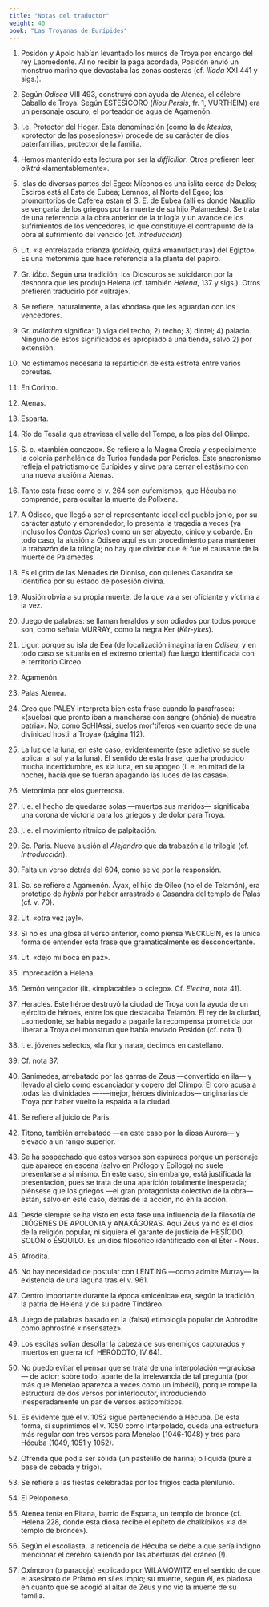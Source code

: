 ```yaml
---
title: "Notas del traductor"
weight: 40
book: "Las Troyanas de Eurípides"
---
```

1. Posidón y Apolo habían levantado los muros de Troya por encargo del rey Laomedonte. Al no recibir la paga acordada, Posidón envió un monstruo marino que devastaba las zonas costeras (cf. <em>Ilíada</em> XXI 441 y sigs.).

2. Según <em>Odisea</em> VIII 493, construyó con ayuda de Atenea, el célebre Caballo de Troya. Según ESTESÍCORO (<em>Iliou Persis</em>, fr. 1, VÜRTHEIM) era un personaje oscuro, el porteador de agua de Agamenón.

3. I.e. Protector del Hogar. Esta denominación (como la de <em>ktesios</em>, «protector de las posesiones») procede de su carácter de dios paterfamilias, protector de la familia.

4. Hemos mantenido esta lectura por ser la <em>difficilior</em>. Otros prefieren leer <em>oiktrá</em> «lamentablemente».

5. Islas de diversas partes del Egeo: Míconos es una islita cerca de Delos; Esciros está al Este de Eubea; Lemnos, al Norte del Egeo; los promontorios de Caferea están el S. E. de Eubea (allí es donde Nauplio se vengaría de los griegos por la muerte de su hijo Palamedes). Se trata de una referencia a la obra anterior de la trilogía y un avance de los sufrimientos de los vencedores, lo que constituye el contrapunto de la obra al sufrimiento del vencido (cf. <em>Introducción</em>).

6. Lit. «la entrelazada crianza (<em>paideía</em>, quizá «manufactura») del Egipto». Es una metonimia que hace referencia a la planta del papiro.

7. Gr. <em>lṓba</em>. Según una tradición, los Dioscuros se suicidaron por la deshonra que les produjo Helena (cf. también <em>Helena</em>, 137 y sigs.). Otros prefieren traducirlo por «ultraje».

8. Se refiere, naturalmente, a las «bodas» que les aguardan con los vencedores.

9. Gr. <em>mélathra</em> significa: 1) viga del techo; 2) techo; 3) dintel; 4) palacio. Ninguno de estos significados es apropiado a una tienda, salvo 2) por extensión.

10. No estimamos necesaria la repartición de esta estrofa
entre varios coreutas.

11. En Corinto.

12. Atenas.

13. Esparta.

14. Río de Tesalia que atraviesa el valle del Tempe, a los pies del Olimpo.

15. S. c. «también conozco». Se refiere a la Magna Grecia y especialmente la colonia panhelénica de Turios fundada por Pericles. Este anacronismo refleja el patriotismo de Eurípides y sirve para cerrar el estásimo con una nueva alusión a Atenas.

16. Tanto esta frase como el v. 264 son eufemismos, que Hécuba no comprende, para ocultar la muerte de Políxena.

17. A Odiseo, que llegó a ser el representante ideal del pueblo jonio, por su carácter astuto y emprendedor, lo presenta la tragedia a veces (ya incluso los <em>Cantos Ciprios</em>) como un ser abyecto, cínico y cobarde. En todo caso, la alusión a Odiseo aquí es un procedimiento para mantener la trabazón de la trilogía; no hay que olvidar que él fue el causante de la muerte de Palamedes.

18. Es el grito de las Ménades de Dioniso, con quienes Casandra se identifica por su estado de posesión divina.

19. Alusión obvia a su propia muerte, de la que va a ser oficiante y víctima a la vez.

20. Juego de palabras: se llaman heraldos y son odiados por todos porque son, como señala MURRAY, como la negra Ker (<em>Kěr-ykes</em>).

21. Ligur, porque su isla de Eea (de localización imaginaria en <em>Odisea</em>, y en todo caso se situaría en el extremo oriental) fue luego identificada con el territorio Circeo.

22. Agamenón.

23. Palas Atenea.

24. Creo que PALEY interpreta bien esta frase cuando la parafrasea: «(suelos) que pronto iban a mancharse con sangre (phónia) de nuestra patria». No, como ScHIAssi, suelos mor'tíferos «en cuanto sede de una divinidad hostil a Troya» (página 112).

25. La luz de la luna, en este caso, evidentemente (este adjetivo se suele aplicar al sol y a la luna). El sentido de esta frase, que ha producido mucha incertidumbre, es «la luna, en su apogeo (i. e. en mitad de la noche), hacía que se fueran apagando las luces de las casas».

26. Metonimia por «los guerreros».

27. I. e. el hecho de quedarse solas —muertos sus maridos— significaba una corona de victoria para los griegos y de dolor para Troya.

28. Į. e. el movimiento rítmico de palpitación.

29. Sc. Paris. Nueva alusión al <em>Alejandro</em> que da trabazón a la trilogía (cf. <em>Introducción</em>).

30. Falta un verso detrás del 604, como se ve por la responsión.

31. Sc. se refiere a Agamenón. Áyax, el hijo de Oileo (no el de Telamón), era prototipo de <em>hýbris</em> por haber arrastrado a Casandra del templo de Palas (cf. v. 70).

32. Lit. «otra vez ¡ay!».

33. Si no es una glosa al verso anterior, como piensa WECKLEIN, es la única forma de entender esta frase que gramaticalmente es desconcertante.

34. Lit. «dejo mi boca en paz».

35. Imprecación a Helena.

36. Demón vengador (lit. «implacable» o «ciego». Cf. <em>Electra</em>, nota 41).

37. Heracles. Este héroe destruyó la ciudad de Troya con la ayuda de un ejército de héroes, entre los que destacaba Telamón. El rey de la ciudad, Laomedonte, se había negado a pagarle la recompensa prometida por liberar a Troya del monstruo que había enviado Posidón (cf. nota 1).

37. I. e. jóvenes selectos, «la flor y nata», decimos en castellano.

39. Cf. nota 37.

40. Ganimedes, arrebatado por las garras de Zeus —convertido en ila— y llevado al cielo como escanciador y copero del Olimpo. El coro acusa a todas las divinidades —-—mejor, héroes divinizados— originarias de Troya por haber vuelto la espalda a la ciudad.

41. Se refiere al juicio de Paris.

42. Titono, también arrebatado —en este caso por la diosa Aurora— y elevado a un rango superior.

43. Se ha sospechado que estos versos son espúreos porque un personaje que aparece en escena (salvo en Prólogo y Epílogo) no suele presentarse a sí mismo. En este caso, sin embargo, está justificada la presentación, pues se trata de una aparición totalmente inesperada; piénsese que los griegos —el gran protagonista colectivo de la obra— están, salvo en este caso, detrás de la acción, no en la acción.

44. Desde siempre se ha visto en esta fase una influencia de la filosofía de DIÓGENES DE APOLONIA y ANAXÁGORAS. Aquí Zeus ya no es el dios de la religión popular, ni siquiera el garante de justicia de HESÍODO, SOLÓN o ÉSQUILO. Es un dios filosófico identificado con el Éter - Nous.

45. Afrodita.

46. No hay necesidad de postular con LENTING —como admite Murray— la existencia de una laguna tras el v. 961.

47. Centro importante durante la época «micénica» era, según la tradición, la patria de Helena y de su padre Tindáreo.

48. Juego de palabras basado en la (falsa) etimología popular de Aphrodite como aphrosfné «insensatez».

49. Los escitas solían desollar la cabeza de sus enemigos capturados y muertos en guerra (cf. HERÓDOTO, IV 64).

50. No puedo evitar el pensar que se trata de una interpolación —graciosa— de actor; sobre todo, aparte de la irrelevancia de tal pregunta (por más que Menelao aparezca a veces como un imbécil), porque rompe la estructura de dos versos por interlocutor, introduciendo inesperadamente un par de versos esticomíticos.

51. Es evidente que el v. 1052 sigue perteneciendo a Hécuba. De esta forma, si suprimimos el v. 1050 como interpolado, queda una estructura más regular con tres versos para Menelao (1046-1048) y tres para Hécuba (1049, 1051 y 1052).

52. Ofrenda que podía ser sólida (un pastelillo de harina) o líquida (puré a base de cebada y trigo).

53. Se refiere a las fiestas celebradas por los frigios cada plenilunio.

54. El Peloponeso.

55. Atenea tenía en Pitana, barrio de Esparta, un templo de bronce (cf. Helena 228, donde esta diosa recibe el epíteto de chalkíoikos «la del templo de bronce»).

56. Según el escoliasta, la reticencia de Hécuba se debe a que sería indigno mencionar el cerebro saliendo por las aberturas del cráneo (!).

56. Oxímoron (o paradoja) explicado por WILAMOWITZ en el sentido de que el asesinato de Príamo en sí es impío; su muerte, según él, es piadosa en cuanto que se acogió al altar de Zeus y no vio la muerte de su familia.

<!-- ḕ ḗ ṓ ỳ -->